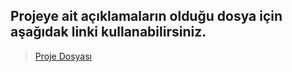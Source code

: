 ## Projeye ait açıklamaların olduğu dosya için aşağıdak linki kullanabilirsiniz.

> [Proje Dosyası](https://github.com/emrecantural/Meme-Kanseri-Tumoru-Analizinde-Makine-Ogrenmesi-ve-Veri-Isleme-Kullanilmasi/files/4904384/meme.kansei.pdf)
